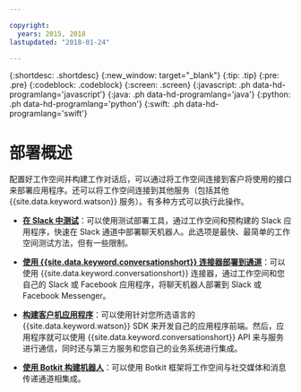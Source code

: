 ```yaml
---

copyright:
  years: 2015, 2018
lastupdated: "2018-01-24"

---
```


{:shortdesc: .shortdesc}
{:new_window: target="_blank"}
{:tip: .tip}
{:pre: .pre}
{:codeblock: .codeblock}
{:screen: .screen}
{:javascript: .ph data-hd-programlang='javascript'}
{:java: .ph data-hd-programlang='java'}
{:python: .ph data-hd-programlang='python'}
{:swift: .ph data-hd-programlang='swift'}

# 部署概述

配置好工作空间并构建工作对话后，可以通过将工作空间连接到客户将使用的接口来部署应用程序。还可以将工作空间连接到其他服务（包括其他 {{site.data.keyword.watson}} 服务）。有多种方式可以执行此操作。

- [**在 Slack 中测试**](test-deploy.html)：可以使用测试部署工具，通过工作空间和预构建的 Slack 应用程序，快速在 Slack 通道中部署聊天机器人。此选项是最快、最简单的工作空间测试方法，但有一些限制。

- [**使用 {{site.data.keyword.conversationshort}} 连接器部署到通道**](conversation-connector.html)：可以使用 {{site.data.keyword.conversationshort}} 连接器，通过工作空间和您自己的 Slack 或 Facebook 应用程序，将聊天机器人部署到 Slack 或 Facebook Messenger。

- [**构建客户机应用程序**](develop-app.html)：可以使用针对您所选语言的 {{site.data.keyword.watson}} SDK 来开发自己的应用程序前端。然后，应用程序就可以使用 {{site.data.keyword.conversationshort}} API 来与服务进行通信，同时还与第三方服务和您自己的业务系统进行集成。

- [**使用 Botkit 构建机器人**](integrations.html)：可以使用 Botkit 框架将工作空间与社交媒体和消息传递通道相集成。
